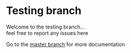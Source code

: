 <h1>Testing branch</h1>
<p>Welcome to the testing branch...<br/>
feel free to report any issues here</p>
<p>Go to the <a href="../../" >master branch</a> for more documentation</p>
